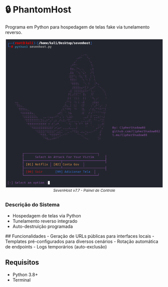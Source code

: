 # 🔒 PhantomHost

Programa em Python para hospedagem de telas fake via tunelamento reverso.

<div align="center">
  <img src="seven7.png" width="500" alt="SevenHost Interface Preview">
  <br>
  <sup><em>SevenHost v7.7 - Painel de Controle</em></sup>
</div>

### Descrição do Sistema  
- Hospedagem de telas via Python  
- Tunelamento reverso integrado  
- Auto-destruição programada  

</td>
</tr>
</table>
## Funcionalidades
- Geração de URLs públicas para interfaces locais
- Templates pré-configurados para diversos cenários
- Rotação automática de endpoints
- Logs temporários (auto-exclusão)

## Requisitos
- Python 3.8+
- Terminal
